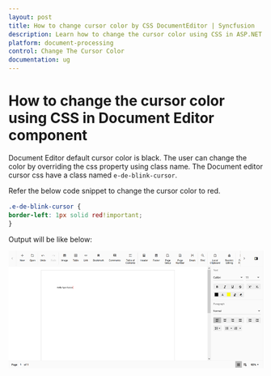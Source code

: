 ```yaml
---
layout: post
title: How to change cursor color by CSS DocumentEditor | Syncfusion
description: Learn how to change the cursor color using CSS in ASP.NET Core Document Editor component of syncfusion and more.
platform: document-processing
control: Change The Cursor Color
documentation: ug
---
```


# How to change the cursor color using CSS in Document Editor component

Document Editor default cursor color is black. The user can change the color by overriding the css property using class name. The Document editor cursor css have a class named `e-de-blink-cursor`.

Refer the below code snippet to change the cursor color to red.

```css
.e-de-blink-cursor {
border-left: 1px solid red!important;
}
```

Output will be like below:

![Change the cursor color in document editor](../images/cursor-css.png)
